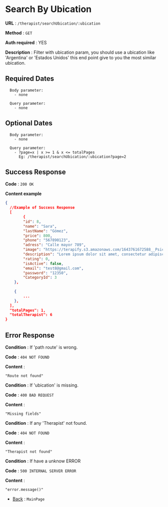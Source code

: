 # Search By Ubication

**URL** : `/therapist/searchUbication/:ubication`

**Method** : `GET`

**Auth required** : YES

**Description** : Filter with ubication param, you should use a ubication like 'Argentina' or 'Estados Unidos'
this end point give to you the most similar ubication.

## Required Dates
```
  Body parameter:
    - none

  Query parameter:
    - none 
```


## Optional Dates
```
  Body parameter:
    - none

  Query parameter:
    - ?page=x | x >= 1 & x <= totalPages
      Eg: /therapist/searchUbication/:ubication?page=2
```

## Success Response

**Code** : `200 OK`

**Content example**

```json
{
  //Example of Success Response
  [         
        {
        "id": 8,
        "name": "Sara",
        "lastName": "Gómez",
        "price": 800,
        "phone": "567890123",
        "adress": "Calle mayor 789",
        "image": "https://terapify.s3.amazonaws.com/1643761672588__Psic%C3%B3logo%20en%20linea-%20Yolanda%20Salas-%20%20Terapify-min.png",
        "description": "Lorem ipsum dolor sit amet, consectetur adipiscing elit. Sed tincidunt quam ut quam ultricies, et vehicula quam scelerisque.",
        "rating": 0,
        "isActive": false,
        "email": "test8@gmail.com",
        "password": "12350",
        "CategoryId": 3
    },
    
    {
        ...
    },
  ],
  "totalPages": 1,
  "totalTherapist": 6
}
```

## Error Response

**Condition** : If 'path route' is wrong.

**Code** : `404 NOT FOUND`

**Content** :

```String
"Route not found"
```

**Condition** : If 'ubication' is missing.

**Code** : `400 BAD REQUEST`

**Content** :

```String
"Missing fields"
```

**Condition** : If any 'Therapist' not found.

**Code** : `404 NOT FOUND`

**Content** :

```String
"Therapist not found"
```

**Condition** : If have a unknow ERROR

**Code** : `500 INTERNAL SERVER ERROR`

**Content** :

```String
"error.message()"
```

- [Back](../../README.md) : `MainPage`
